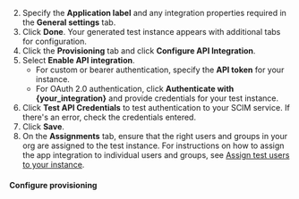 2. Specify the **Application label** and any integration properties required in the **General settings** tab.
3. Click **Done**. Your generated test instance appears with additional tabs for configuration.
4. Click the **Provisioning** tab and click **Configure API Integration**.
5. Select **Enable API integration**.
   * For custom or bearer authentication, specify the **API token** for your instance.
   * For OAuth 2.0 authentication, click **Authenticate with {your_integration}** and provide credentials for your test instance.
1. Click **Test API Credentials** to test authentication to your SCIM service. If there's an error, check the credentials entered.
1. Click **Save**.
1. On the **Assignments** tab, ensure that the right users and groups in your org are assigned to the test instance. For instructions on how to assign the app integration to individual users and groups, see [Assign test users to your instance](#assign-test-users-to-your-integration-instance).

#### Configure provisioning 